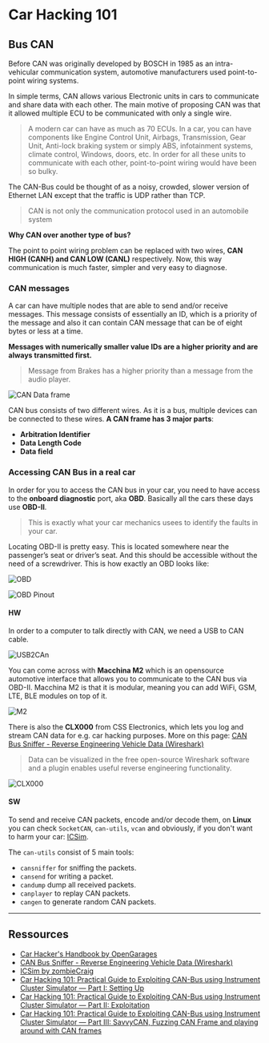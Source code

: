 # Car Hacking 101

## Bus CAN

Before CAN was originally developed by BOSCH in 1985 as an intra-vehicular communication system, automotive manufacturers used point-to-point wiring systems.

In simple terms, CAN allows various Electronic units in cars to communicate and share data with each other. The main motive of proposing CAN was that it allowed multiple ECU to be communicated with only a single wire.

>  A modern car can have as much as 70 ECUs. In a car, you can have components like Engine Control Unit, Airbags, Transmission, Gear Unit, Anti-lock braking system or simply ABS, infotainment systems, climate control, Windows, doors, etc. In order for all these units to communicate with each other, point-to-point wiring would have been so bulky. 

The CAN-Bus could be thought of as a noisy, crowded, slower version of Ethernet LAN except that the traffic is UDP rather than TCP.

> CAN is not only the communication protocol used in an automobile system

**Why CAN over another type of bus?**

The point to point wiring problem can be replaced with two wires, **CAN HIGH (CANH) and CAN LOW (CANL)** respectively. Now, this way communication is much faster, simpler and very easy to diagnose.

### CAN messages

A car can have multiple nodes that are able to send and/or receive messages. This message consists of essentially an ID, which is a priority of the message and also it can contain CAN message that can be of eight bytes or less at a time.

**Messages with numerically smaller value IDs are a higher priority and are always transmitted first.**

> Message from Brakes has a higher priority than a message from the audio player.

![CAN Data frame](https://www.picotech.com/images/uploads/library/topics/_med/CAN-full-frame.jpg)

CAN bus consists of two different wires. As it is a bus, multiple devices can be connected to these wires. **A CAN frame has 3 major parts**:

- **Arbitration Identifier**
- **Data Length Code**
- **Data field**


### Accessing CAN Bus in a real car

In order for you to access the CAN bus in your car, you need to have access to the **onboard diagnostic** port, aka **OBD**. Basically all the cars these days use **OBD-II**. 

> This is exactly what your car mechanics usees to identify the faults in your car. 

Locating OBD-II is pretty easy. This is located somewhere near the passenger’s seat or driver’s seat. And this should be accessible without the need of a screwdriver. This is how exactly an OBD looks like:

![OBD](https://sf1.viepratique.fr/wp-content/uploads/sites/9/2016/07/okport-obd.jpg)

![OBD Pinout](https://miro.medium.com/max/700/0*Dbf9ajPCxyByDQ7h)

#### HW

In order to a computer to talk directly with CAN, we need a USB to CAN cable.

![USB2CAn](https://www.8devices.com/media/banner.png)

You can come across with **Macchina M2** which is an opensource automotive interface that allows you to communicate to the CAN bus via OBD-II. Macchina M2 is that it is modular, meaning you can add WiFi, GSM, LTE, BLE modules on top of it.

![M2](https://www.macchina.cc/sites/default/files/styles/640_wide/public/connectable.png?itok=krFA_e3W)

There is also the **CLX000** from CSS Electronics, which lets you log and stream CAN data for e.g. car hacking purposes. More on this page: [CAN Bus Sniffer - Reverse Engineering Vehicle Data (Wireshark)](https://www.csselectronics.com/screen/page/reverse-engineering-can-bus-messages-with-wireshark/language/en)

> Data can be visualized in the free open-source Wireshark software and a plugin enables useful reverse engineering functionality.

![CLX000](https://canlogger1000.csselectronics.com/img/CLX000-Series-CAN-Loggers.jpg)

#### SW

To send and receive CAN packets, encode and/or decode them, on **Linux** you can check `SocketCAN`, `can-utils`, `vcan` and obviously, if you don't want to harm your car:  [ICSim](https://github.com/zombieCraig/ICSim).

The `can-utils` consist of 5 main tools:

- `cansniffer` for sniffing the packets.
- `cansend` for writing a packet.
- `candump` dump all received packets.
- `canplayer` to replay CAN packets.
- `cangen` to generate random CAN packets.
___



## Ressources

- [Car Hacker's Handbook by OpenGarages](http://opengarages.org/handbook/)
- [CAN Bus Sniffer - Reverse Engineering Vehicle Data (Wireshark)](https://www.csselectronics.com/screen/page/reverse-engineering-can-bus-messages-with-wireshark/language/en)
- [ICSim by zombieCraig](https://github.com/zombieCraig/ICSim)
- [Car Hacking 101: Practical Guide to Exploiting CAN-Bus using Instrument Cluster Simulator — Part I: Setting Up](https://medium.com/@yogeshojha/car-hacking-101-practical-guide-to-exploiting-can-bus-using-instrument-cluster-simulator-part-i-cd88d3eb4a53)
- [Car Hacking 101: Practical Guide to Exploiting CAN-Bus using Instrument Cluster Simulator — Part II: Exploitation](https://medium.com/@yogeshojha/car-hacking-101-practical-guide-to-exploiting-can-bus-using-instrument-cluster-simulator-part-ee998570758)
- [Car Hacking 101: Practical Guide to Exploiting CAN-Bus using Instrument Cluster Simulator — Part III: SavvyCAN, Fuzzing CAN Frame and playing around with CAN frames](https://medium.com/@yogeshojha/car-hacking-101-practical-guide-to-exploiting-can-bus-using-instrument-cluster-simulator-part-ea40c05c49cd)